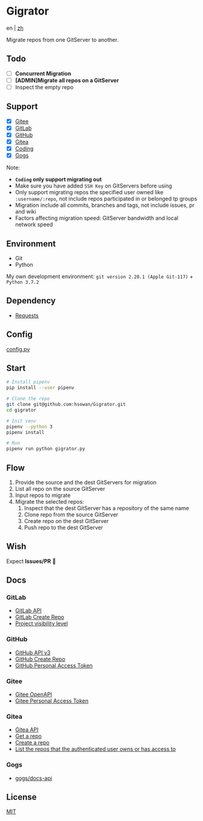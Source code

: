 # Gigrator

en | [zh](./README_zh.md)

Migrate repos from one GitServer to another.

## Todo

* [ ] **Concurrent Migration**
* [ ] **[ADMIN]Migrate all repos on a GitServer**
* [ ] Inspect the empty repo

## Support

* [x] [Gitee](https://gitee.com/)
* [x] [GitLab](https://gitlab.com/)
* [x] [GitHub](https://github.com/)
* [x] [Gitea](https://gitea.io/zh-cn/)
* [x] [Coding](https://coding.net/)
* [x] [Gogs](https://gogs.io/)

Note:
* **`Coding` only support migrating out**
* Make sure you have added `SSH Key` on GitServers before using
* Only support migrating repos the specified user owned like `:username/:repo`, not include repos participated in or belonged tp groups
* Migration include all commits, branches and tags, not include issues, pr and wiki
* Factors affecting migration speed: GitServer bandwidth and local network speed

## Environment

* Git
* Python

My own development environment: `git version 2.20.1 (Apple Git-117)` + `Python 3.7.2`

## Dependency

* [Requests](https://2.python-requests.org/en/master/)

## Config

[config.py](./config.py)

## Start

```bash
# Install pipenv
pip install --user pipenv

# Clone the repo
git clone git@github.com:hsowan/Gigrator.git
cd gigrator

# Init venv
pipenv --python 3
pipenv install

# Run
pipenv run python gigrator.py

```

## Flow

1. Provide the source and the dest GitServers for migration
2. List all repo on the source GitServer
3. Input repos to migrate
4. Migrate the selected repos:
    1. Inspect that the dest GitServer has a repository of the same name
    2. Clone repo from the source GitServer
    3. Create repo on the dest GitServer
    4. Push repo to the dest GitServer
    
## Wish

Expect **Issues/PR** :pray:

## Docs

### GitLab

* [GitLab API](https://docs.gitlab.com/ee/api/)
* [GitLab Create Repo](https://docs.gitlab.com/ee/api/projects.html#create-project)
* [Project visibility level](https://docs.gitlab.com/ee/api/projects.html#project-visibility-level)

### GitHub

* [GitHub API v3](https://developer.github.com/v3/)
* [GitHub Create Repo](https://developer.github.com/v3/repos/#create)
* [GitHub Personal Access Token](https://github.com/settings/tokens)

### Gitee

* [Gitee OpenAPI](https://gitee.com/api/v5/swagger#/getV5ReposOwnerRepoStargazers?ex=no)
* [Gitee Personal Access Token](https://gitee.com/profile/personal_access_tokens)

### Gitea

* [Gitea API](https://gitea.com/api/v1/swagger)
* [Get a repo](https://gitea.com/api/v1/swagger#/repository/repoGet)
* [Create a repo](https://gitea.com/api/v1/swagger#/repository/createCurrentUserRepo)
* [List the repos that the authenticated user owns or has access to](https://gitea.com/api/v1/swagger#/user/userCurrentListRepos)

### Gogs

* [gogs/docs-api](https://github.com/gogs/docs-api)

## License

[MIT](https://github.com/hsowan/Gigrator/blob/master/LICENSE)

